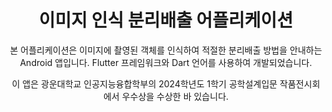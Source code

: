 <div align="center">

# 이미지 인식 분리배출 어플리케이션

본 어플리케이션은 이미지에 촬영된 객체를 인식하여 적절한 분리배출 방법을 안내하는 Android 앱입니다. Flutter 프레임워크와 Dart 언어를 사용하여 개발되었습니다.

이 앱은 광운대학교 인공지능융합학부의 2024학년도 1학기 공학설계입문 작품전시회에서 우수상을 수상한 바 있습니다.

</div>

